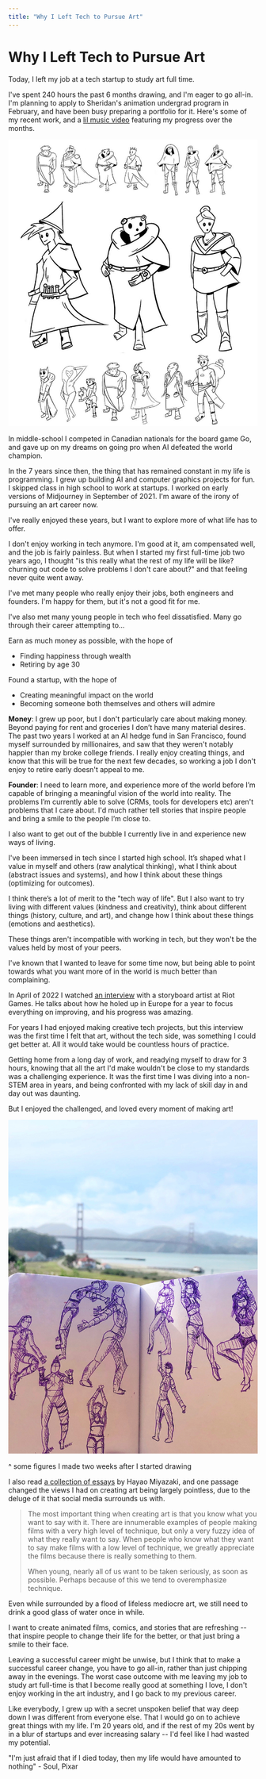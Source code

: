 ```yaml
---
title: "Why I Left Tech to Pursue Art"
---
```


# Why I Left Tech to Pursue Art
Today, I left my job at a tech startup to study art full time.

I've spent 240 hours the past 6 months drawing, and I'm eager to go all-in. I'm planning to apply to Sheridan's animation undergrad program in February, and have been busy preparing a portfolio for it. Here's some of my recent work, and a [lil music video](https://twitter.com/LiamHinzman/status/1589660449271959552?s=20&t=svNe1i7jQQbYhdQahR1WVg) featuring my progress over the months.

![](../img/art-home-school/character-design-1/characters-final.jpeg)

In middle-school I competed in Canadian nationals for the board game Go, and gave up on my dreams on going pro when AI defeated the world champion.

In the 7 years since then, the thing that has remained constant in my life is programming. I grew up building AI and computer graphics projects for fun. I skipped class in high school to work at startups. I worked on early versions of Midjourney in September of 2021. I'm aware of the irony of pursuing an art career now.

I've really enjoyed these years, but I want to explore more of what life has to offer.

I don't enjoy working in tech anymore. I'm good at it, am compensated well, and the job is fairly painless. But when I started my first full-time job two years ago, I thought "is this really what the rest of my life will be like? churning out code to solve problems I don't care about?" and that feeling never quite went away.

I've met many people who really enjoy their jobs, both engineers and founders. I'm happy for them, but it's not a good fit for me.

I've also met many young people in tech who feel dissatisfied. Many go through their career attempting to...

Earn as much money as possible, with the hope of
- Finding happiness through wealth
- Retiring by age 30

Found a startup, with the hope of
- Creating meaningful impact on the world
- Becoming someone both themselves and others will admire

**Money**: I grew up poor, but I don't particularly care about making money. Beyond paying for rent and groceries I don’t have many material desires. The past two years I worked at an AI hedge fund in San Francisco, found myself surrounded by millionaires, and saw that they weren't notably happier than my broke college friends. I really enjoy creating things, and know that this will be true for the next few decades, so working a job I don't enjoy to retire early doesn't appeal to me.

**Founder**: I need to learn more, and experience more of the world before I’m capable of bringing a meaningful vision of the world into reality. The problems I’m currently able to solve (CRMs, tools for developers etc) aren't problems that I care about. I'd much rather tell stories that inspire people and bring a smile to the people I’m close to.

I also want to get out of the bubble I currently live in and experience new ways of living.

I've been immersed in tech since I started high school. It’s shaped what I value in myself and others (raw analytical thinking), what I think about (abstract issues and systems), and how I think about these things (optimizing for outcomes).

I think there’s a lot of merit to the "tech way of life". But I also want to try living with different values (kindness and creativity), think about different things (history, culture, and art), and change how I think about these things (emotions and aesthetics).

These things aren't incompatible with working in tech, but they won't be the values held by most of your peers.

I've known that I wanted to leave for some time now, but being able to point towards what you want more of in the world is much better than complaining.

In April of 2022 I watched [an interview](https://youtu.be/XbmVKmAA2XU) with a storyboard artist at Riot Games. He talks about how he holed up in Europe for a year to focus everything on improving, and his progress was amazing.

For years I had enjoyed making creative tech projects, but this interview was the first time I felt that art, without the tech side, was something I could get better at. All it would take would be countless hours of practice.

Getting home from a long day of work, and readying myself to draw for 3 hours, knowing that all the art I'd make wouldn't be close to my standards was a challenging experience. It was the first time I was diving into a non-STEM area in years, and being confronted with my lack of skill day in and day out was daunting.

But I enjoyed the challenged, and loved every moment of making art!

![](../img/art-home-school/figures-gg-bridge.jpg)

^ some figures I made two weeks after I started drawing

I also read [a collection of essays](https://www.goodreads.com/book/show/6342111-starting-point) by Hayao Miyazaki, and one passage changed the views I had on creating art being largely pointless, due to the deluge of it that social media surrounds us with.


> The most important thing when creating art is that you know what you want to say with it. There are innumerable examples of people making films with a very high level of technique, but only a very fuzzy idea of what they really want to say. When people who know what they want to say make films with a low level of technique, we greatly appreciate the films because there is really something to them.
> 
> When young, nearly all of us want to be taken seriously, as soon as possible. Perhaps because of this we tend to overemphasize technique.

Even while surrounded by a flood of lifeless mediocre art, we still need to drink a good glass of water once in while.

I want to create animated films, comics, and stories that are refreshing -- that inspire people to change their life for the better, or that just bring a smile to their face.

Leaving a successful career might be unwise, but I think that to make a successful career change, you have to go all-in, rather than just chipping away in the evenings. The worst case outcome with me leaving my job to study art full-time is that I become really good at something I love, I don't enjoy working in the art industry, and I go back to my previous career.

Like everybody, I grew up with a secret unspoken belief that way deep down I was different from everyone else. That I would go on to achieve great things with my life. I'm 20 years old, and if the rest of my 20s went by in a blur of startups and ever increasing salary -- I'd feel like I had wasted my potential.

"I'm just afraid that if I died today, then my life would have amounted to nothing" - Soul, Pixar

